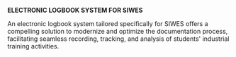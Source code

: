 **ELECTRONIC LOGBOOK SYSTEM FOR SIWES**

An electronic logbook system tailored specifically for SIWES offers a compelling solution to modernize and optimize the documentation process, 
facilitating seamless recording, tracking, and analysis of students' industrial training activities.
